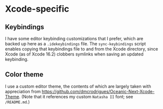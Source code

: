 # Xcode-specific

## Keybindings

I have some editor keybinding customizations that I prefer, which are backed up here as a `.idekeybindings` file. The `sync-keybindings` script enables copying that keybindings file to and from the Xcode directory, since Xcode (as of Xcode 16.2) clobbers symlinks when saving an updated keybinding.

## Color theme

I use a custom editor theme, the contents of which are largely taken with appreciation from https://github.com/dmcrodrigues/Oceanic-Next-Xcode-Theme. (Note that it references my custom `Natasha II` font; see `/README.md`.)
